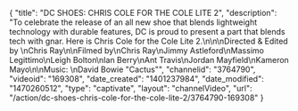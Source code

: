 {
    "title": "DC SHOES: CHRIS COLE FOR THE COLE LITE 2",
    "description": "To celebrate the release of an all new shoe that blends lightweight technology with durable features, DC is proud to present a part that blends tech with gnar. Here is Chris Cole for the Cole Lite 2.\n\n\nDirected & Edited by \nChris Ray\n\nFilmed by\nChris Ray\nJimmy Astleford\nMassimo Legittimo\nLeigh Bolton\nIan Berry\nAnt Travis\nJordan Mayfield\nKameron Mayo\n\nMusic: \nDavid Bowie \"Cactus\"",
    "channelid": "3764790",
    "videoid": "169308",
    "date_created": "1401237984",
    "date_modified": "1470260512",
    "type": "captivate",
    "layout": "channelVideo",
    "url": "\/action\/dc-shoes-chris-cole-for-the-cole-lite-2\/3764790-169308"
}